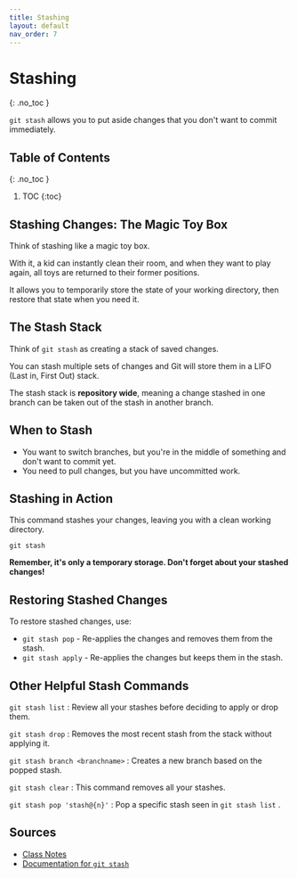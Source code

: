 ```yaml
---
title: Stashing
layout: default
nav_order: 7
---
```



<!-- prettier-ignore-start -->
# Stashing
{: .no_toc }

```git stash``` allows you to put aside changes that you don't want to commit immediately. 

## Table of Contents
{: .no_toc }

1. TOC
{:toc}

<!-- prettier-ignore-end -->

## Stashing Changes: The Magic Toy Box

Think of stashing like a magic toy box. 

With it, a kid can instantly clean their room, and when they want to play again, all toys are returned to their former positions.

It allows you to temporarily store the state of your working directory, then restore that state when you need it.

## The Stash Stack

Think of ```git stash``` as creating a stack of saved changes.

You can stash multiple sets of changes and Git will store them in a LIFO (Last in, First Out) stack.

The stash stack is **repository wide**, meaning a change stashed in one branch can be taken out of the stash in another branch.

## When to Stash

- You want to switch branches, but you're in the middle of something and don't want to commit yet.
- You need to pull changes, but you have uncommitted work.

## Stashing in Action
This command stashes your changes, leaving you with a clean working directory.
```
git stash
```

**Remember, it's only a temporary storage. Don't forget about your stashed changes!**


## Restoring Stashed Changes
To restore stashed changes, use:

- ```git stash pop``` - Re-applies the changes and removes them from the stash.
- ```git stash apply``` - Re-applies the changes but keeps them in the stash.

## Other Helpful Stash Commands
```git stash list``` : Review all your stashes before deciding to apply or drop them.

```git stash drop``` : Removes the most recent stash from the stack without applying it.

```git stash branch <branchname>``` : Creates a new branch based on the popped stash.

```git stash clear``` : This command removes all your stashes.

```git stash pop 'stash@{n}'``` : Pop a specific stash seen in ```git stash list``` .

## Sources
- [Class Notes](https://stungeye.github.io/Software-Development-And-Documentation-1/02-git-version-control-next-steps/index.html#27)
- [Documentation for ```git stash```](https://git-scm.com/docs/git-stash)
